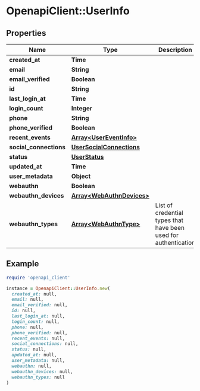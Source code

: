 # OpenapiClient::UserInfo

## Properties

| Name | Type | Description | Notes |
| ---- | ---- | ----------- | ----- |
| **created_at** | **Time** |  |  |
| **email** | **String** |  |  |
| **email_verified** | **Boolean** |  |  |
| **id** | **String** |  |  |
| **last_login_at** | **Time** |  |  |
| **login_count** | **Integer** |  |  |
| **phone** | **String** |  |  |
| **phone_verified** | **Boolean** |  |  |
| **recent_events** | [**Array&lt;UserEventInfo&gt;**](UserEventInfo.md) |  |  |
| **social_connections** | [**UserSocialConnections**](UserSocialConnections.md) |  |  |
| **status** | [**UserStatus**](UserStatus.md) |  |  |
| **updated_at** | **Time** |  |  |
| **user_metadata** | **Object** |  |  |
| **webauthn** | **Boolean** |  |  |
| **webauthn_devices** | [**Array&lt;WebAuthnDevices&gt;**](WebAuthnDevices.md) |  |  |
| **webauthn_types** | [**Array&lt;WebAuthnType&gt;**](WebAuthnType.md) | List of credential types that have been used for authentication |  |

## Example

```ruby
require 'openapi_client'

instance = OpenapiClient::UserInfo.new(
  created_at: null,
  email: null,
  email_verified: null,
  id: null,
  last_login_at: null,
  login_count: null,
  phone: null,
  phone_verified: null,
  recent_events: null,
  social_connections: null,
  status: null,
  updated_at: null,
  user_metadata: null,
  webauthn: null,
  webauthn_devices: null,
  webauthn_types: null
)
```


